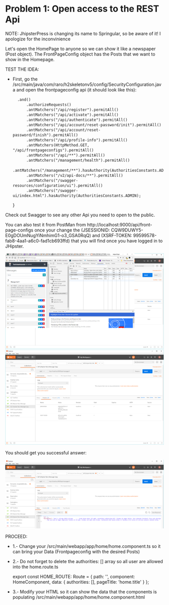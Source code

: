# Problem 1: Open access to the REST Api


NOTE: JhipsterPress is changing its name to Springular, so be aware of it! I apologize for the inconvinience

Let's open the HomePage to anyone so we can show it like a newspaper (Post object). The FrontPageConfig object has the Posts that we want to show in the Homepage.

TEST THE IDEA:

* First, go the /src/main/java/com/raro/h2skeletonv5/config/SecurityConfiguration.java and open the frontpageconfig api (it should look like this):

        .and()
            .authorizeRequests()
            .antMatchers("/api/register").permitAll()
            .antMatchers("/api/activate").permitAll()
            .antMatchers("/api/authenticate").permitAll()
            .antMatchers("/api/account/reset-password/init").permitAll()
            .antMatchers("/api/account/reset-password/finish").permitAll()
            .antMatchers("/api/profile-info").permitAll()
            .antMatchers(HttpMethod.GET, "/api/frontpageconfigs").permitAll()
            .antMatchers("/api/**").permitAll()
            .antMatchers("/management/health").permitAll()
            .antMatchers("/management/**").hasAuthority(AuthoritiesConstants.ADMIN)
            .antMatchers("/v2/api-docs/**").permitAll()
            .antMatchers("/swagger-resources/configuration/ui").permitAll()
            .antMatchers("/swagger-ui/index.html").hasAuthority(AuthoritiesConstants.ADMIN);
    }
    
Check out Swagger to see any other Api you need to open to the public.

You can also test it from PostMan from http://localhost:9000/api/front-page-configs once your change the (JSESSIONID: CQW9DUWY5-E0gDOUmNugYiNmhimG1-o3_GSA0RqQ) and (XSRF-TOKEN: 99599578-fab8-4aa1-a6c0-fad1cb693ffd) that you will find once you have logged in to JHipster.

![](images/sol1image1.png)
![](images/sol1image2.png)

You should get you successful answer:

![](images/sol1image3.png)

PROCEED:

* 1.- Change your /src/main/webapp/app/home/home.component.ts so it can bring your Data (Frontpageconfig with the desired Posts)
* 2.- Do not forget to delete the authorities: [] array so all user are allowed into the home.route.ts

	export const HOME_ROUTE: Route = {
	    path: '',
	    component: HomeComponent,
	    data: {
	        authorities: [],
	        pageTitle: 'home.title'
	    }
	};
* 3.- Modify your HTML so it can show the data that the components is populating /src/main/webapp/app/home/home.component.html
